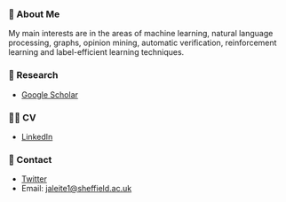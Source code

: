 ### 👋 About Me
My main interests are in the areas of machine learning, natural language processing, graphs, opinion mining, automatic verification, reinforcement learning and label-efficient learning techniques.

### 🔬 Research

* [Google Scholar](https://scholar.google.com/citations?user=-OhzTN4AAAAJ&hl=pt-BR)

### 👨‍💻 CV

* [LinkedIn](https://www.linkedin.com/in/joao-augusto-leite/)

### 📧 Contact
* [Twitter](https://twitter.com/joaoaleite)
* Email: jaleite1@sheffield.ac.uk
